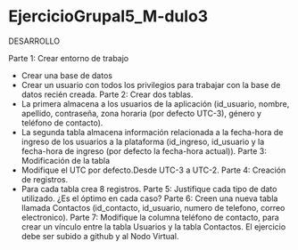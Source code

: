 # EjercicioGrupal5_M-dulo3
DESARROLLO

Parte 1: Crear entorno de trabajo
- Crear una base de datos
- Crear un usuario con todos los privilegios para trabajar con la base de datos recién creada.
Parte 2: Crear dos tablas.
- La primera almacena a los usuarios de la aplicación (id_usuario, nombre, apellido,
contraseña, zona horaria (por defecto UTC-3), género y teléfono de contacto).
- La segunda tabla almacena información relacionada a la fecha-hora de ingreso de los
usuarios a la plataforma (id_ingreso, id_usuario y la fecha-hora de ingreso (por defecto la
fecha-hora actual)).
Parte 3: Modificación de la tabla
- Modifique el UTC por defecto.Desde UTC-3 a UTC-2.
Parte 4: Creación de registros.
- Para cada tabla crea 8 registros.
Parte 5: Justifique cada tipo de dato utilizado. ¿Es el óptimo en cada caso?
Parte 6: Creen una nueva tabla llamada Contactos (id_contacto, id_usuario, numero de telefono,
correo electronico).
Parte 7: Modifique la columna teléfono de contacto, para crear un vínculo entre la tabla Usuarios y la
tabla Contactos.
El ejercicio debe ser subido a github y al Nodo Virtual.
